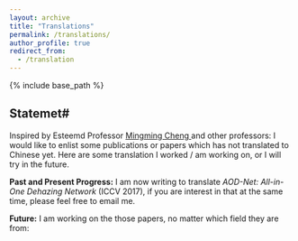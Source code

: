 ```yaml
---
layout: archive
title: "Translations"
permalink: /translations/
author_profile: true
redirect_from:
  - /translation
---
```


{% include base_path %}

## **Statemet**#

Inspired by Esteemd Professor [ Mingming Cheng ](https://mmcheng.net/cmm/) and other professors: I would like to enlist some publications or papers which has not translated to Chinese yet. Here are some translation I worked / am working on, or I will try in the future.   

**Past and Present Progress:** I am now writing to translate *AOD-Net: All-in-One Dehazing Network*  (ICCV 2017), if you are interest in that at the same time, please feel free to email me.

**Future:** I am working on the those papers, no matter which field they are from: 